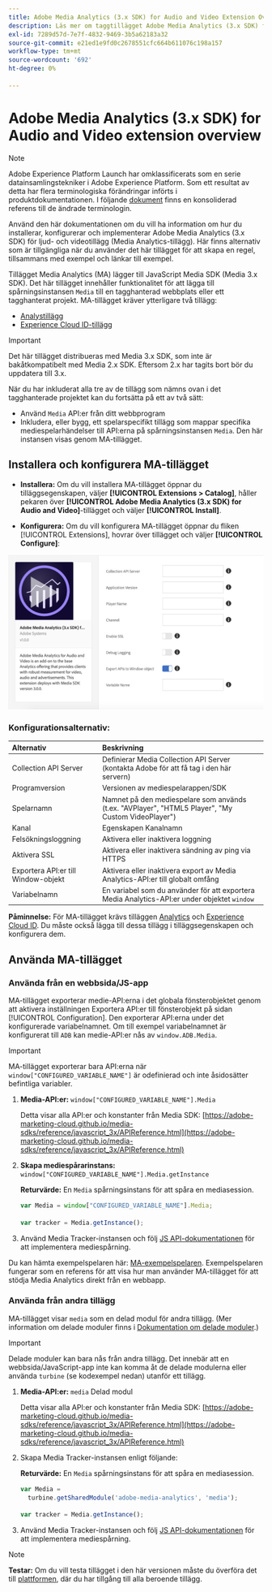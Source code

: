 ```yaml
---
title: Adobe Media Analytics (3.x SDK) for Audio and Video Extension Overview
description: Läs mer om taggtillägget Adobe Media Analytics (3.x SDK) för ljud och video i Adobe Experience Platform.
exl-id: 7289d57d-7e7f-4832-9469-3b5a62183a32
source-git-commit: e21ed1e9fd0c2678551cfc664b611076c198a157
workflow-type: tm+mt
source-wordcount: '692'
ht-degree: 0%

---
```


# Adobe Media Analytics (3.x SDK) for Audio and Video extension overview

>[!NOTE]
>
>Adobe Experience Platform Launch har omklassificerats som en serie datainsamlingstekniker i Adobe Experience Platform. Som ett resultat av detta har flera terminologiska förändringar införts i produktdokumentationen. I följande [dokument](../../../term-updates.md) finns en konsoliderad referens till de ändrade terminologin.

Använd den här dokumentationen om du vill ha information om hur du installerar, konfigurerar och implementerar Adobe Media Analytics (3.x SDK) för ljud- och videotillägg (Media Analytics-tillägg). Här finns alternativ som är tillgängliga när du använder det här tillägget för att skapa en regel, tillsammans med exempel och länkar till exempel.

Tillägget Media Analytics (MA) lägger till JavaScript Media SDK (Media 3.x SDK). Det här tillägget innehåller funktionalitet för att lägga till spårningsinstansen `Media` till en tagghanterad webbplats eller ett tagghanterat projekt. MA-tillägget kräver ytterligare två tillägg:

* [Analystillägg](../analytics/overview.md)
* [Experience Cloud ID-tillägg](../id-service/overview.md)

>[!IMPORTANT]
>
>Det här tillägget distribueras med Media 3.x SDK, som inte är bakåtkompatibelt med Media 2.x SDK. Eftersom 2.x har tagits bort bör du uppdatera till 3.x.

När du har inkluderat alla tre av de tillägg som nämns ovan i det tagghanterade projektet kan du fortsätta på ett av två sätt:

* Använd `Media` API:er från ditt webbprogram
* Inkludera, eller bygg, ett spelarspecifikt tillägg som mappar specifika mediespelarhändelser till API:erna på spårningsinstansen `Media`. Den här instansen visas genom MA-tillägget.

## Installera och konfigurera MA-tillägget

* **Installera:** Om du vill installera MA-tillägget öppnar du tilläggsegenskapen, väljer **[!UICONTROL Extensions > Catalog]**, håller pekaren över **[!UICONTROL Adobe Media Analytics (3.x SDK) for Audio and Video]**-tillägget och väljer **[!UICONTROL Install]**.

* **Konfigurera:** Om du vill konfigurera MA-tillägget öppnar du fliken [!UICONTROL Extensions], hovrar över tillägget och väljer **[!UICONTROL Configure]**:

![Konfiguration av MA-tillägg](../../../images/ext-ma-config.png)

### Konfigurationsalternativ:

| Alternativ | Beskrivning |
| :--- | :--- |
| Collection API Server | Definierar Media Collection API Server (kontakta Adobe för att få tag i den här servern) |
| Programversion | Versionen av mediespelarappen/SDK |
| Spelarnamn | Namnet på den mediespelare som används (t.ex. &quot;AVPlayer&quot;, &quot;HTML5 Player&quot;, &quot;My Custom VideoPlayer&quot;) |
| Kanal | Egenskapen Kanalnamn |
| Felsökningsloggning | Aktivera eller inaktivera loggning |
| Aktivera SSL | Aktivera eller inaktivera sändning av ping via HTTPS |
| Exportera API:er till Window-objekt | Aktivera eller inaktivera export av Media Analytics-API:er till globalt omfång |
| Variabelnamn | En variabel som du använder för att exportera Media Analytics-API:er under objektet `window` |

**Påminnelse:** För MA-tillägget krävs tilläggen [Analytics](../analytics/overview.md) och [Experience Cloud ID](../id-service/overview.md). Du måste också lägga till dessa tillägg i tilläggsegenskapen och konfigurera dem.

## Använda MA-tillägget

### Använda från en webbsida/JS-app

MA-tillägget exporterar medie-API:erna i det globala fönsterobjektet genom att aktivera inställningen Exportera API:er till fönsterobjekt på sidan [!UICONTROL Configuration]. Den exporterar API:erna under det konfigurerade variabelnamnet. Om till exempel variabelnamnet är konfigurerat till `ADB` kan medie-API:er nås av `window.ADB.Media`.

>[!IMPORTANT]
>
>MA-tillägget exporterar bara API:erna när `window["CONFIGURED_VARIABLE_NAME"]` är odefinierad och inte åsidosätter befintliga variabler.

1. **Media-API:er:** `window["CONFIGURED_VARIABLE_NAME"].Media`

   Detta visar alla API:er och konstanter från Media SDK: [https://adobe-marketing-cloud.github.io/media-sdks/reference/javascript_3x/APIReference.html](https://adobe-marketing-cloud.github.io/media-sdks/reference/javascript_3x/APIReference.html)

1. **Skapa mediespårarinstans:** `window["CONFIGURED_VARIABLE_NAME"].Media.getInstance`

   **Returvärde:** En `Media` spårningsinstans för att spåra en mediasession.

   ```javascript
   var Media = window["CONFIGURED_VARIABLE_NAME"].Media;
   
   var tracker = Media.getInstance();
   ```

1. Använd Media Tracker-instansen och följ [JS API-dokumentationen](https://adobe-marketing-cloud.github.io/media-sdks/reference/javascript_3x/index.html) för att implementera mediespårning.

Du kan hämta exempelspelaren här: [MA-exempelspelaren](https://github.com/Adobe-Marketing-Cloud/media-sdks/tree/master/samples/launch/js/3.x). Exempelspelaren fungerar som en referens för att visa hur man använder MA-tillägget för att stödja Media Analytics direkt från en webbapp.


### Använda från andra tillägg

MA-tillägget visar `media` som en delad modul för andra tillägg. (Mer information om delade moduler finns i [Dokumentation om delade moduler](../../../extension-dev/web/shared.md).)

>[!IMPORTANT]
>
>Delade moduler kan bara nås från andra tillägg. Det innebär att en webbsida/JavaScript-app inte kan komma åt de delade modulerna eller använda `turbine` (se kodexempel nedan) utanför ett tillägg.

1. **Media-API:er:** `media` Delad modul

   Detta visar alla API:er och konstanter från Media SDK: [https://adobe-marketing-cloud.github.io/media-sdks/reference/javascript_3x/APIReference.html](https://adobe-marketing-cloud.github.io/media-sdks/reference/javascript_3x/APIReference.html)

1. Skapa Media Tracker-instansen enligt följande:

   **Returvärde:** En `Media` spårningsinstans för att spåra en mediasession.

   ```javascript
   var Media =
     turbine.getSharedModule('adobe-media-analytics', 'media');
   
   var tracker = Media.getInstance();
   ```

1. Använd Media Tracker-instansen och följ [JS API-dokumentationen](https://adobe-marketing-cloud.github.io/media-sdks/reference/javascript_3x/index.html) för att implementera mediespårning.

>[!NOTE]
>
>**Testar:** Om du vill testa tillägget i den här versionen måste du överföra det till [plattformen](../../../extension-dev/submit/upload-and-test.md), där du har tillgång till alla beroende tillägg.
